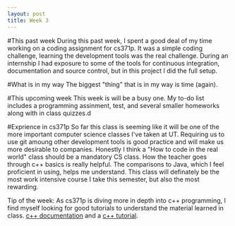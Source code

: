 ```yaml
---
layout: post
title: Week 3
---
```


#This past week
During this past week, I spent a good deal of my time working on a coding assignment for cs371p. It was a simple coding challenge, learning the development tools was the real challenge.  During an internship I had exposure to some of the tools for continuous integration, documentation and source control, but in this project I did the full setup.  

#What is in my way
The biggest "thing" that is in my way is time (again). 

#This upcoming week
This week is will be a busy one. My to-do list includes a programming assinment, test, and several smaller homeworks along with in class quizzes.d

#Exprience in cs371p
So far this class is seeming like it will be one of the more important computer science classes I've taken at UT. Requiring us to use git amoung other development tools is good practice and will make us more desirable to companies. Honestly I think a "How to code in the real world" class should be a mandatory CS class. How the teacher goes through c++ basics is really helpful. The comparisons to Java, which I feel proficient in using, helps me understand. This class will definately be the most work intensive course I take this semester, but also the most rewarding.

Tip of the week:
As cs371p is diving more in depth into c++ programming, I find myself looking for good tutorials to understand the material learned in class. [c++ documentation](http://www.cplusplus.com/doc/tutorial/) and a [c++ tutorial](http://www.tutorialspoint.com/cplusplus/).
